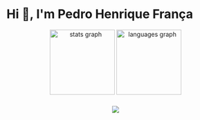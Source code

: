 <div align="center">
  <h1 align="left">Hi 👋, I'm Pedro Henrique França</h1>

  <img src="https://github-readme-stats.vercel.app/api?username=PedroFranca2299&hide_title=false&hide_rank=false&show_icons=true&include_all_commits=true&count_private=true&disable_animations=false&theme=chartreuse-dark&locale=en&hide_border=false&order=1" height="150" alt="stats graph"  />
  <img src="https://github-readme-stats.vercel.app/api/top-langs?username=PedroFranca2299&locale=en&hide_title=false&layout=compact&card_width=320&langs_count=5&theme=chartreuse-dark&hide_border=false&order=2" height="150" alt="languages graph"  />
</div>

###

<div align="center">
  <img src="https://skillicons.dev/icons?i=js,ts,react,nest,php,dart,flutter,rails,linux,mysql">
</div>

###

###
